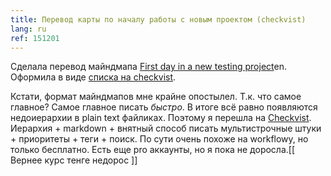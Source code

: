 ```yaml
---
title: Перевод карты по началу работы с новым проектом (checkvist)
lang: ru
ref: 151201
---
```


Сделала перевод майндмапа [First day in a new testing project](http://apps.testinsane.com/mindmaps/first-day-in-a-new-testing-project)<span class="tag tag-lang">en</span>. Оформила в виде [списка на checkvist](https://checkvist.com/checklists/531307).

Кстати, формат майндмапов мне крайне опостылел. Т.к. что самое главное? Самое главное писать *быстро*. В итоге всё равно появляются недоиерархии в plain text файликах. Поэтому я перешла на [Checkvist](https://checkvist.com). Иерархия + markdown + внятный способ писать мультистрочные штуки + приоритеты + теги + поиск. По сути очень похоже на workflowy, но только бесплатно. Есть еще pro аккаунты, но я пока не доросла.[[ Вернее курс тенге недорос ]]
